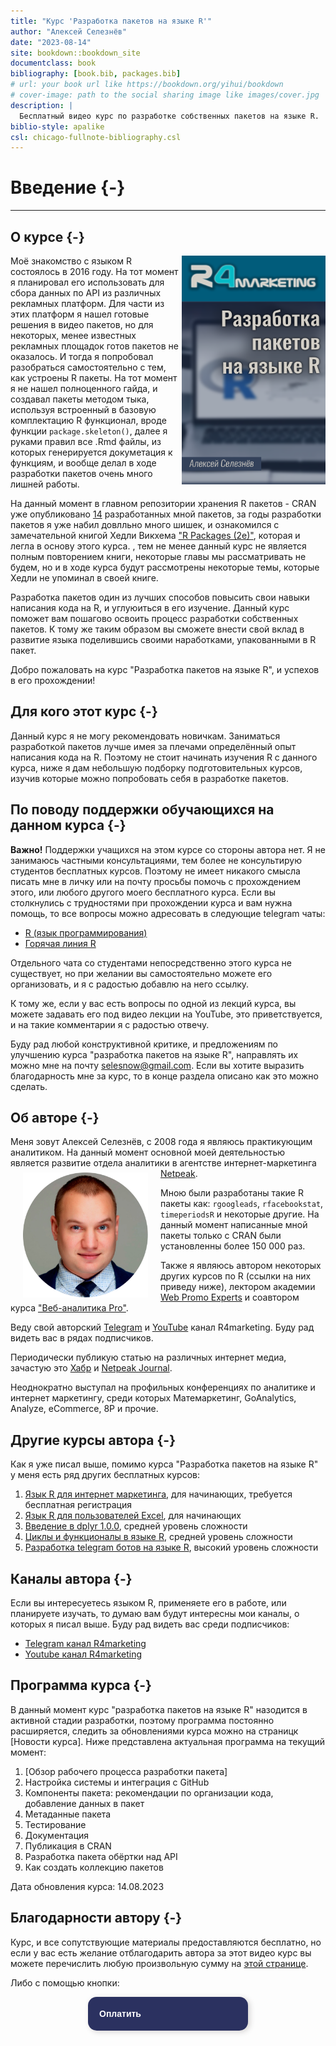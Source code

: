 ```yaml
--- 
title: "Курс 'Разработка пакетов на языке R'"
author: "Алексей Селезнёв"
date: "2023-08-14"
site: bookdown::bookdown_site
documentclass: book
bibliography: [book.bib, packages.bib]
# url: your book url like https://bookdown.org/yihui/bookdown
# cover-image: path to the social sharing image like images/cover.jpg
description: |
  Бесплатный видео курс по разработке собственных пакетов на языке R.
biblio-style: apalike
csl: chicago-fullnote-bibliography.csl
---
```


# Введение {-}

------

## О курсе {-}
<a href="https://selesnow.github.io"><img src="img/cover.png" align="right" alt="Cover image" class="cover" width="230" height="366" /></a>Моё знакомство с языком R состоялось в 2016 году. На тот момент я планировал его использовать для сбора данных по API из различных рекламных платформ. Для части из этих платформ я нашел готовые решения в видео пакетов, но для некоторых, менее известных рекламных площадок готов пакетов не оказалось. И тогда я попробовал разобраться самостоятельно с тем, как устроены R пакеты. На тот момент я не нашел полноценного гайда, и создавал пакеты методом тыка, используя встроенный в базовую комплектацию R функционал, вроде функции  `package.skeleton()`, далее я руками правил все .Rmd файлы, из которых генерируется докуметация к функциям, и вообще делал в ходе разработки пакетов очень много лишней работы.

На данный момент в главном репозитории хранения R пакетов - CRAN уже опубликовано [14](https://cran.r-project.org/web/checks/check_results_selesnow_at_gmail.com.html) разработанных мной пакетов, за годы разработки пакетов я уже набил довлльно много шишек, и ознакомился с замечательной книгой Хедли Викхема ["R Packages (2e)"](https://r-pkgs.org/), которая и легла в основу этого курса. , тем не менее данный курс не является полным повторением книги, некоторые главы мы рассматривать не будем, но и в ходе курса будут рассмотрены некоторые темы, которые Хедли не упоминал в своей книге.

Разработка пакетов один из лучших способов повысить свои навыки написания кода на R, и углуюиться в его изучение. Данный курс поможет вам пошагово освоить процесс разработки собственных пакетов. К тому же таким образом вы сможете внести свой вклад в развитие языка поделившись своими наработками, упакованными в R пакет.

Добро пожаловать на курс "Разработка пакетов на языке R", и успехов в его прохождении!

## Для кого этот курс {-}
Данный курс я не могу рекомендовать новичкам. Заниматься разработкой пакетов лучше имея за плечами определённый опыт написания кода на R. Поэтому не стоит начинать изучения R с данного курса, ниже я дам небольшую подборку подготовительных курсов, изучив которые можно попробовать себя в разработке пакетов.

## По поводу поддержки обучающихся на данном курса {-}
**Важно!** Поддержки учащихся на этом курсе со стороны автора нет. Я не занимаюсь частными консультациями, тем более не консультирую студентов бесплатных курсов. Поэтому не имеет никакого смысла писать мне в личку или на почту просьбы помочь с прохождением этого, или любого другого моего бесплатного курса. Если вы столкнулись с трудностями при прохождении курса и вам нужна помощь, то все вопросы можно адресовать в следующие telegram чаты:

* [R (язык программирования)](https://t.me/rlang_ru)
* [Горячая линия R](https://t.me/hotlineR_EU)

Отдельного чата со студентами непосредственно этого курса не существует, но при желании вы самостоятельно можете его организовать, и я с радостью добавлю на него ссылку.

К тому же, если у вас есть вопросы по одной из лекций курса, вы можете задавать его под видео лекции на YouTube, это приветствуется, и на такие комментарии я с радостью отвечу.

Буду рад любой конструктивной критике, и предложениям по улучшению курса "разработка пакетов на языке R", направлять их можно мне на почту selesnow@gmail.com. Если вы хотите выразить благодарность мне за курс, то в конце раздела описано как это можно сделать.

## Об авторе {-}
Меня зовут Алексей Селезнёв, с 2008 года я являюсь практикующим аналитиком. На данный момент основной моей деятельностью является развитие отдела аналитики в агентстве интернет-маркетинга [Netpeak](https://https://netpeak.group/).
<a href="https://selesnow.github.io"><img src="img/author.png" width="200" height="200" align="left" alt="Алексей Селезнёв" hspace="20" vspace="7" /></a>

Мною были разработаны такие R пакеты как: `rgoogleads`, `rfacebookstat`, `timeperiodsR` и некоторые другие. На данный момент написанные мной пакеты только с CRAN были установленны более 150 000 раз.

Также я являюсь автором некоторых других курсов по R (ссылки на них приведу ниже), лектором академии [Web Promo Experts](https://webpromoexperts.net/) и соавтором курса ["Веб-аналитика Pro"](https://webpromoexperts.net/courses/analytics-pro/).

Веду свой авторский [Telegram](https://t.me/R4marketing) и [YouTube](https://www.youtube.com/R4marketing/?sub_confirmation=1) канал R4marketing. Буду рад видеть вас в рядах подписчиков.

Периодически публикую статью на различных интернет медиа, зачастую это [Хабр](https://habr.com/ru/users/selesnow/) и [Netpeak Journal](https://netpeak.net/ru/blog/user/publication/826/).

Неоднократно выступал на профильных конференциях по аналитике и интернет маркетингу, среди которых Матемаркетинг, GoAnalytics, Analyze, eCommerce, 8P и прочие.

## Другие курсы автора {-}
Как я уже писал выше, помимо курса "Разработка пакетов на языке R" у меня есть ряд других бесплатных курсов:

1. [Язык R для интернет маркетинга](https://r-for-marketing.netpeak.net/auth/sign/in), для начинающих, требуется бесплатная регистрация
2. [Язык R для пользователей Excel](https://selesnow.github.io/r4excel_users/), для начинающих
3. [Введение в dplyr 1.0.0](https://selesnow.github.io/dplyr_1_0_0_course), средней уровень сложности
4. [Циклы и функционалы в языке R](https://selesnow.github.io/iterations_in_r/), средней уровень сложности
5. [Разработка telegram ботов на языке R](https://selesnow.github.io/build_telegram_bot_using_r/), высокий уровень сложности

## Каналы автора {-}
Если вы интересуетесь языком R, применяете его в работе, или планируете изучать, то думаю вам будут интересны мои каналы, о которых я писал выше. Буду рад видеть вас среди подписчиков:

* [Telegram канал R4marketing](https://t.me/R4marketing)
* [Youtube канал R4marketing](https://www.youtube.com/R4marketing/?sub_confirmation=1)

## Программа курса {-}
В данный момент курс "разработка пакетов на языке R" назодится в активной стадии разработки, поэтому программа постоянно расширяется, следить за обновлениями курса можно на страницк [Новости курса]. Ниже представлена актуальная программа на текущий момент:

1. [Обзор рабочего процесса разработки пакета]
2. Настройка системы и интеграция с GitHub
3. Компоненты пакета: рекомендации по организации кода, добавление данных в пакет
4. Метаданные пакета
5. Тестирование
6. Документация
7. Публикация в CRAN
8. Разработка пакета обёртки над API
9. Как создать коллекцию пакетов

Дата обновления курса: 14.08.2023

## Благодарности автору {-}
Курс, и все сопутствующие материалы предоставляются бесплатно, но если у вас есть желание отблагодарить автора за этот видео курс вы можете перечислить любую произвольную сумму на [этой странице](https://secure.wayforpay.com/payment/r4excel_users).

Либо с помощью кнопки:
<center>
<script type="text/javascript" id="widget-wfp-script" src="https://secure.wayforpay.com/server/pay-widget.js?ref=button"></script> <script type="text/javascript">function runWfpWdgt(url){var wayforpay=new Wayforpay();wayforpay.invoice(url);}</script> <button type="button" onclick="runWfpWdgt('https://secure.wayforpay.com/button/b9c8a14345975');" style="display:inline-block!important;background:#2B3160 url('https://s3.eu-central-1.amazonaws.com/w4p-merch/button/bg2x2.png') no-repeat center right;background-size:cover;width: 256px!important;height:54px!important;border:none!important;border-radius:14px!important;padding:18px!important;box-shadow:3px 2px 8px rgba(71,66,66,0.22)!important;text-align:left!important;box-sizing:border-box!important;" onmouseover="this.style.opacity='0.8';" onmouseout="this.style.opacity='1';"><span style="font-family:Verdana,Arial,sans-serif!important;font-weight:bold!important;font-size:14px!important;color:#ffffff!important;line-height:18px!important;vertical-align:middle!important;">Оплатить</span></button>
</center>
